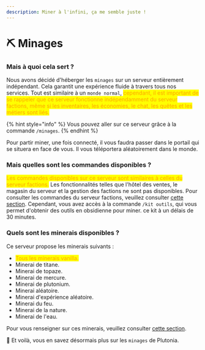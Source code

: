```yaml
---
description: Miner à l'infini, ça me semble juste !
---
```


# ⛏️ Minages

### Mais à quoi cela sert ?

Nous avons décidé d'héberger les `minages` sur un serveur entièrement indépendant. Cela garantit une expérience fluide à travers tous nos services. Tout est similaire à un `monde normal`, <mark style="color:orange;">cependant, il est important de se rappeler que ce serveur fonctionne indépendamment du serveur factions, même si les inventaires, les économies, le chat, les quêtes et les métiers sont liés.</mark>

{% hint style="info" %}
Vous pouvez aller sur ce serveur grâce à la commande `/minages`.
{% endhint %}

Pour partir miner, une fois connecté, il vous faudra passer dans le portail qui se situera en face de vous. Il vous téléportera aléatoirement dans le monde.



### Mais quelles sont les commandes disponibles ?

<mark style="color:orange;">Les commandes disponibles sur ce serveur sont similaires à celles du serveur factions.</mark> Les fonctionnalités telles que l'hôtel des ventes, le magasin du serveur et la gestion des factions ne sont pas disponibles. Pour consulter les commandes du serveur factions, veuillez consulter [cette section](factions.md). Cependant, vous avez accès à la commande `/kit outils`, qui vous permet d'obtenir des outils en obsidienne pour miner. ce kit à un délais de 30 minutes.



### Quels sont les minerais disponibles ?

Ce serveur propose les minerais suivants :

* <mark style="color:orange;">Tous les minerais vanilla.</mark>
* Minerai de titane.
* Minerai de topaze.
* Minerai de mercure.
* Minerai de plutonium.
* Minerai aléatoire.
* Minerai d'expérience aléatoire.
* Minerai du feu.
* Minerai de la nature.
* Minerai de l'eau.

Pour vous renseigner sur ces minerais, veuillez consulter [cette section](../gameplay/les-blocs/minerais.md).



🎉 Et voilà, vous en savez désormais plus sur les `minages` de Plutonia.
